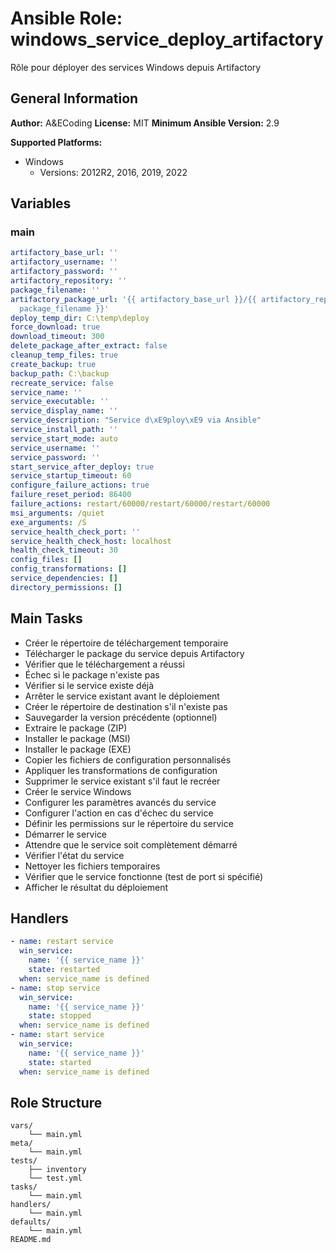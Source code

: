 # Ansible Role: windows_service_deploy_artifactory

Rôle pour déployer des services Windows depuis Artifactory

## General Information

**Author:** A&ECoding
**License:** MIT
**Minimum Ansible Version:** 2.9

**Supported Platforms:**
- Windows
  - Versions: 2012R2, 2016, 2019, 2022

## Variables

### main

```yaml
artifactory_base_url: ''
artifactory_username: ''
artifactory_password: ''
artifactory_repository: ''
package_filename: ''
artifactory_package_url: '{{ artifactory_base_url }}/{{ artifactory_repository }}/{{
  package_filename }}'
deploy_temp_dir: C:\temp\deploy
force_download: true
download_timeout: 300
delete_package_after_extract: false
cleanup_temp_files: true
create_backup: true
backup_path: C:\backup
recreate_service: false
service_name: ''
service_executable: ''
service_display_name: ''
service_description: "Service d\xE9ploy\xE9 via Ansible"
service_install_path: ''
service_start_mode: auto
service_username: ''
service_password: ''
start_service_after_deploy: true
service_startup_timeout: 60
configure_failure_actions: true
failure_reset_period: 86400
failure_actions: restart/60000/restart/60000/restart/60000
msi_arguments: /quiet
exe_arguments: /S
service_health_check_port: ''
service_health_check_host: localhost
health_check_timeout: 30
config_files: []
config_transformations: []
service_dependencies: []
directory_permissions: []

```

## Main Tasks

- Créer le répertoire de téléchargement temporaire
- Télécharger le package du service depuis Artifactory
- Vérifier que le téléchargement a réussi
- Échec si le package n'existe pas
- Vérifier si le service existe déjà
- Arrêter le service existant avant le déploiement
- Créer le répertoire de destination s'il n'existe pas
- Sauvegarder la version précédente (optionnel)
- Extraire le package (ZIP)
- Installer le package (MSI)
- Installer le package (EXE)
- Copier les fichiers de configuration personnalisés
- Appliquer les transformations de configuration
- Supprimer le service existant s'il faut le recréer
- Créer le service Windows
- Configurer les paramètres avancés du service
- Configurer l'action en cas d'échec du service
- Définir les permissions sur le répertoire du service
- Démarrer le service
- Attendre que le service soit complètement démarré
- Vérifier l'état du service
- Nettoyer les fichiers temporaires
- Vérifier que le service fonctionne (test de port si spécifié)
- Afficher le résultat du déploiement

## Handlers

```yaml
- name: restart service
  win_service:
    name: '{{ service_name }}'
    state: restarted
  when: service_name is defined
- name: stop service
  win_service:
    name: '{{ service_name }}'
    state: stopped
  when: service_name is defined
- name: start service
  win_service:
    name: '{{ service_name }}'
    state: started
  when: service_name is defined

```

## Role Structure

```
vars/
    └── main.yml
meta/
    └── main.yml
tests/
    ├── inventory
    └── test.yml
tasks/
    └── main.yml
handlers/
    └── main.yml
defaults/
    └── main.yml
README.md
```